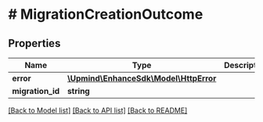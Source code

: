 # # MigrationCreationOutcome

## Properties

Name | Type | Description | Notes
------------ | ------------- | ------------- | -------------
**error** | [**\Upmind\EnhanceSdk\Model\HttpError**](HttpError.md) |  | [optional]
**migration_id** | **string** |  | [optional]

[[Back to Model list]](../../README.md#models) [[Back to API list]](../../README.md#endpoints) [[Back to README]](../../README.md)
